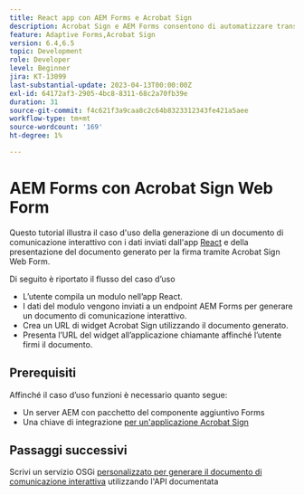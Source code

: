 ```yaml
---
title: React app con AEM Forms e Acrobat Sign
description: Acrobat Sign e AEM Forms consentono di automatizzare transazioni complesse e includere firme elettroniche legali come parte di un’esperienza digitale fluida.
feature: Adaptive Forms,Acrobat Sign
version: 6.4,6.5
topic: Development
role: Developer
level: Beginner
jira: KT-13099
last-substantial-update: 2023-04-13T00:00:00Z
exl-id: 64172af3-2905-4bc8-8311-68c2a70fb39e
duration: 31
source-git-commit: f4c621f3a9caa8c2c64b8323312343fe421a5aee
workflow-type: tm+mt
source-wordcount: '169'
ht-degree: 1%

---
```


# AEM Forms con Acrobat Sign Web Form


Questo tutorial illustra il caso d&#39;uso della generazione di un documento di comunicazione interattivo con i dati inviati dall&#39;app [React](https://react.dev/) e della presentazione del documento generato per la firma tramite Acrobat Sign Web Form.

Di seguito è riportato il flusso del caso d’uso

* L’utente compila un modulo nell’app React.
* I dati del modulo vengono inviati a un endpoint AEM Forms per generare un documento di comunicazione interattivo.
* Crea un URL di widget Acrobat Sign utilizzando il documento generato.
* Presenta l’URL del widget all’applicazione chiamante affinché l’utente firmi il documento.

## Prerequisiti

Affinché il caso d’uso funzioni è necessario quanto segue:

* Un server AEM con pacchetto del componente aggiuntivo Forms
* Una chiave di integrazione [per un&#39;applicazione Acrobat Sign](https://helpx.adobe.com/sign/kb/how-to-create-an-integration-key.html)

## Passaggi successivi

Scrivi un servizio OSGi [personalizzato per generare il documento di comunicazione interattiva](./create-ic-document.md) utilizzando l&#39;API documentata
